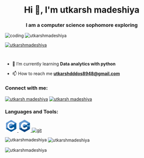 <h1 align="center">Hi 👋, I'm utkarsh madeshiya</h1>
<h3 align="center">I am a computer science sophomore exploring</h3>
<img algin="right"alt="coding"width="450"src="https://th.bing.com/th/id/OIP.hBsQKvVysYI80ItppcAPWgHaFj?pid=ImgDet&w=179&h=134&c=7&dpr=1.5>

<p align="left"> <img src="https://komarev.com/ghpvc/?username=utkarshmadeshiya&label=Profile%20views&color=0e75b6&style=flat" alt="utkarshmadeshiya" /> </p>

<p align="left"> <a href="https://github.com/ryo-ma/github-profile-trophy"><img src="https://github-profile-trophy.vercel.app/?username=utkarshmadeshiya" alt="utkarshmadeshiya" /></a> </p>

<p align="left"> <a href="https://twitter.com/" target="blank"><img src="https://img.shields.io/twitter/follow/?logo=twitter&style=for-the-badge" alt="" /></a> </p>

- 🌱 I’m currently learning **Data analytics with python**

- 📫 How to reach me **utkarshdddos8948@gmail.com**

<h3 align="left">Connect with me:</h3>
<p align="left">
<a href="https://linkedin.com/in/utkarsh madeshiya" target="blank"><img align="center" src="https://raw.githubusercontent.com/rahuldkjain/github-profile-readme-generator/master/src/images/icons/Social/linked-in-alt.svg" alt="utkarsh madeshiya" height="30" width="40" /></a>
<a href="https://instagram.com/utkarsh madeshiya" target="blank"><img align="center" src="https://raw.githubusercontent.com/rahuldkjain/github-profile-readme-generator/master/src/images/icons/Social/instagram.svg" alt="utkarsh madeshiya" height="30" width="40" /></a>
</p>

<h3 align="left">Languages and Tools:</h3>
<p align="left"> <a href="https://www.cprogramming.com/" target="_blank" rel="noreferrer"> <img src="https://raw.githubusercontent.com/devicons/devicon/master/icons/c/c-original.svg" alt="c" width="40" height="40"/> </a> <a href="https://www.w3schools.com/cpp/" target="_blank" rel="noreferrer"> <img src="https://raw.githubusercontent.com/devicons/devicon/master/icons/cplusplus/cplusplus-original.svg" alt="cplusplus" width="40" height="40"/> </a> <a href="https://git-scm.com/" target="_blank" rel="noreferrer"> <img src="https://www.vectorlogo.zone/logos/git-scm/git-scm-icon.svg" alt="git" width="40" height="40"/> </a> </p>

<p><img align="left" src="https://github-readme-stats.vercel.app/api/top-langs?username=utkarshmadeshiya&show_icons=true&locale=en&layout=compact" alt="utkarshmadeshiya" /></p>

<p>&nbsp;<img align="center" src="https://github-readme-stats.vercel.app/api?username=utkarshmadeshiya&show_icons=true&locale=en" alt="utkarshmadeshiya" /></p>

<p><img align="center" src="https://github-readme-streak-stats.herokuapp.com/?user=utkarshmadeshiya&" alt="utkarshmadeshiya" /></p>
